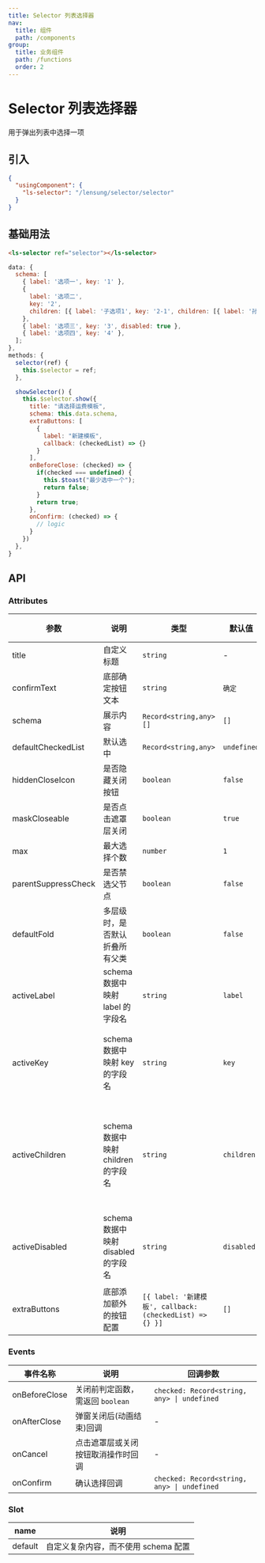 ```yaml
---
title: Selector 列表选择器
nav:
  title: 组件
  path: /components
group:
  title: 业务组件
  path: /functions
  order: 2
---
```


# Selector 列表选择器

用于弹出列表中选择一项

## 引入

```json
{
  "usingComponent": {
    "ls-selector": "/lensung/selector/selector"
  }
}
```

## 基础用法

```html
<ls-selector ref="selector"></ls-selector>
```

```js
data: {
  schema: [
    { label: '选项一', key: '1' },
    {
      label: '选项二',
      key: '2',
      children: [{ label: '子选项1', key: '2-1', children: [{ label: '孙子选项', key: '2-1-1' }] }],
    },
    { label: '选项三', key: '3', disabled: true },
    { label: '选项四', key: '4' },
  ];
},
methods: {
  selector(ref) {
    this.$selector = ref;
  },

  showSelector() {
    this.$selector.show({
      title: "请选择运费模板",
      schema: this.data.schema,
      extraButtons: [
        {
          label: "新建模板",
          callback: (checkedList) => {}
        }
      ],
      onBeforeClose: (checked) => {
        if(checked === undefined) {
          this.$toast("最少选中一个");
          return false;
        }
        return true;
      },
      onConfirm: (checked) => {
        // logic
      }
    })
  },
}
```

## API

### Attributes

| 参数                | 说明                                | 类型                                                     | 默认值      | 备注               |
| ------------------- | ----------------------------------- | -------------------------------------------------------- | ----------- | ------------------ |
| title               | 自定义标题                          | `string`                                                 | -           | -                  |
| confirmText         | 底部确定按钮文本                    | `string`                                                 | `确定`      | -                  |
| schema              | 展示内容                            | `Record<string,any>[]`                                   | `[]`        | -                  |
| defaultCheckedList  | 默认选中                            | `Record<string,any>`                                     | `undefined` | -                  |
| hiddenCloseIcon     | 是否隐藏关闭按钮                    | `boolean`                                                | `false`     | -                  |
| maskCloseable       | 是否点击遮罩层关闭                  | `boolean`                                                | `true`      | -                  |
| max                 | 最大选择个数                        | `number`                                                 | `1`         | -                  |
| parentSuppressCheck | 是否禁选父节点                      | `boolean`                                                | `false`     | -                  |
| defaultFold         | 多层级时，是否默认折叠所有父类      | `boolean`                                                | `false`     | -                  |
| activeLabel         | schema 数据中映射 label 的字段名    | `string`                                                 | `label`     | 用于显示           |
| activeKey           | schema 数据中映射 key 的字段名      | `string`                                                 | `key`       | 用于判定勾选       |
| activeChildren      | schema 数据中映射 children 的字段名 | `string`                                                 | `children`  | 用于递归显示子数据 |
| activeDisabled      | schema 数据中映射 disabled 的字段名 | `string`                                                 | `disabled`  | 用于禁用勾选       |
| extraButtons        | 底部添加额外的按钮配置              | `[{ label: '新建模板', callback: (checkedList) => {} }]` | `[]`        | -                  |

### Events

| 事件名称      | 说明                               | 回调参数                                    |
| ------------- | ---------------------------------- | ------------------------------------------- |
| onBeforeClose | 关闭前判定函数，需返回 `boolean`   | `checked: Record<string, any> \| undefined` |
| onAfterClose  | 弹窗关闭后(动画结束)回调           | -                                           |
| onCancel      | 点击遮罩层或关闭按钮取消操作时回调 | -                                           |
| onConfirm     | 确认选择回调                       | `checked: Record<string, any> \| undefined` |

### Slot

| name    | 说明                                 |
| ------- | ------------------------------------ |
| default | 自定义复杂内容，而不使用 schema 配置 |
